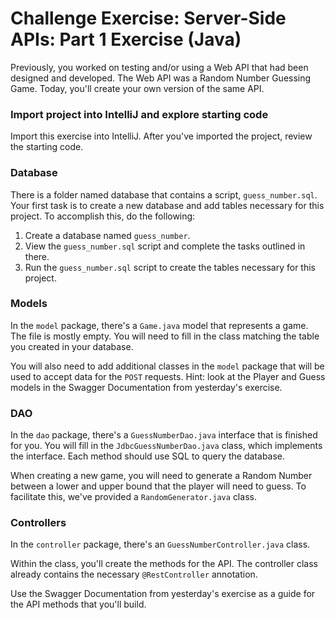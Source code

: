 # Challenge Exercise: Server-Side APIs: Part 1 Exercise (Java)

Previously, you worked on testing and/or using a Web API that had been designed and developed. The Web API was a Random Number Guessing Game. Today, you'll create your own version of the same API.

### Import project into IntelliJ and explore starting code

Import this exercise into IntelliJ. After you've imported the project, review the starting code.

### Database

There is a folder named database that contains a script, `guess_number.sql`. 
Your first task is to create a new database and add tables necessary for this project.
To accomplish this, do the following:

1) Create a database named `guess_number`.
2) View the `guess_number.sql` script and complete the tasks outlined in there.
3) Run the `guess_number.sql` script to create the tables necessary for this project.

### Models

In the `model` package, there's a `Game.java` model that represents a game. The file is mostly empty. 
You will need to fill in the class matching the table you created in your database. 

You will also need to add additional classes in the `model` package that will be used to accept data for the `POST` requests. 
Hint: look at the Player and Guess models in the Swagger Documentation from yesterday's exercise.

### DAO

In the `dao` package, there's a `GuessNumberDao.java` interface that is finished for you. 
You will fill in the `JdbcGuessNumberDao.java` class, which implements the interface.
Each method should use SQL to query the database.

When creating a new game, you will need to generate a Random Number between a lower and upper bound that the 
player will need to guess. To facilitate this, we've provided a `RandomGenerator.java` class.

### Controllers

In the `controller` package, there's an `GuessNumberController.java` class. 

Within the class, you'll create the methods for the API. The controller class already contains the necessary `@RestController` annotation.

Use the Swagger Documentation from yesterday's exercise as a guide for the API methods that you'll build.
